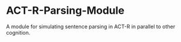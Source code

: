 ACT-R-Parsing-Module
====================

A module for simulating sentence parsing in ACT-R in parallel to other cognition.
